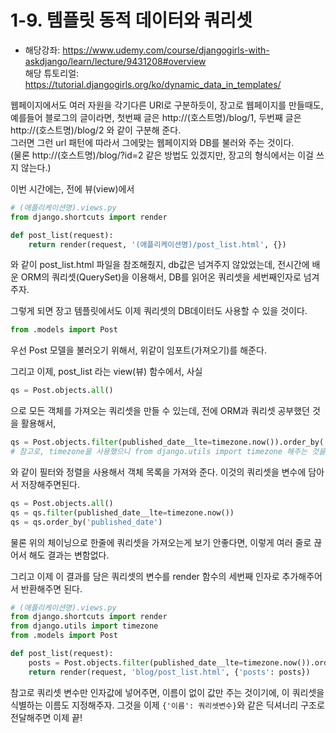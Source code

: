 # 1-9. 템플릿 동적 데이터와 쿼리셋
- 해당강좌: https://www.udemy.com/course/djangogirls-with-askdjango/learn/lecture/9431208#overview    
해당 튜토리얼: https://tutorial.djangogirls.org/ko/dynamic_data_in_templates/

웹페이지에서도 여러 자원을 각기다른 URI로 구분하듯이, 장고로 웹페이지를 만들때도, 예를들어 블로그의 글이라면, 첫번째 글은 http://(호스트명)/blog/1, 두번째 글은 http://(호스트명)/blog/2 와 같이 구분해 준다.  
그러면 그런 url 패턴에 따라서 그에맞는 웹페이지와 DB를 불러와 주는 것이다.  
(물론 http://(호스트명)/blog/?id=2 같은 방법도 있겠지만, 장고의 형식에서는 이걸 쓰지 않는다.)

이번 시간에는, 전에 뷰(view)에서
```python
# (애플리케이션명).views.py
from django.shortcuts import render

def post_list(request):
    return render(request, '(애플리케이션명)/post_list.html', {})
```
와 같이 post_list.html 파일을 참조해줬지, db값은 넘겨주지 않았었는데, 전시간에 배운 ORM의 쿼리셋(QuerySet)을 이용해서, DB를 읽어온 쿼리셋을 세번째인자로 넘겨주자.

그렇게 되면 장고 템플릿에서도 이제 쿼리셋의 DB데이터도 사용할 수 있을 것이다.
```python
from .models import Post
```
우선 Post 모델을 불러오기 위해서, 위같이 임포트(가져오기)를 해준다.

그리고 이제, post_list 라는 view(뷰) 함수에서, 사실
```python
qs = Post.objects.all()
```
으로 모든 객체를 가져오는 쿼리셋을 만들 수 있는데, 전에 ORM과 쿼리셋 공부했던 것을 활용해서,
```python
qs = Post.objects.filter(published_date__lte=timezone.now()).order_by('published_date')
# 참고로, timezone을 사용했으니 from django.utils import timezone 해주는 것을 잊지말자.
```
와 같이 필터와 정렬을 사용해서 객체 목록을 가져와 준다.
이것의 쿼리셋을 변수에 담아서 저장해주면된다.
```python
qs = Post.objects.all()
qs = qs.filter(published_date__lte=timezone.now())
qs = qs.order_by('published_date')
```
물론 위의 체이닝으로 한줄에 쿼리셋을 가져오는게 보기 안좋다면, 이렇게 여러 줄로 끊어서 해도 결과는 변함없다.

그리고 이제 이 결과를 담은 쿼리셋의 변수를 render 함수의 세번째 인자로 추가해주어서 반환해주면 된다.

```python
# (애플리케이션명).views.py
from django.shortcuts import render
from django.utils import timezone
from .models import Post

def post_list(request):
    posts = Post.objects.filter(published_date__lte=timezone.now()).order_by('published_date')
    return render(request, 'blog/post_list.html', {'posts': posts})
```
참고로 쿼리셋 변수만 인자값에 넣어주면, 이름이 없이 값만 주는 것이기에, 이 쿼리셋을 식별하는 이름도 지정해주자. 그것을 이제 ```{'이름': 쿼리셋변수}```와 같은 딕셔너리 구조로 전달해주면 이제 끝!
